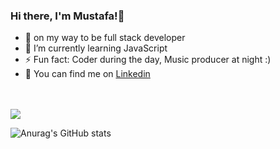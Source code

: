  


### Hi there, I'm Mustafa!👋       
    
- 🔭 on my way to be full stack developer                                                 
- 🌱 I’m currently learning JavaScript 
- ⚡ Fun fact: Coder during the day, Music producer at night :)
- 🧐 You can find me on <a href="https://www.linkedin.com/in/mustafa-sh-3707a1217">Linkedin</a> 

<br>
<br>
<img align="center" src="https://github-readme-stats.vercel.app/api/top-langs/?username=Mustafa681&theme=blue-green" />

![Anurag's GitHub stats](https://github-readme-stats.vercel.app/api?username=Mustafa681&show_icons=true&theme=blue-green)
